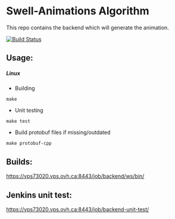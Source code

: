 # Swell-Animations Algorithm
This repo contains the backend which will generate the animation.

[![Build Status](https://vps73020.vps.ovh.ca:8443/job/backend/badge/icon)](https://vps73020.vps.ovh.ca:8443/job/backend/)

## Usage:
##### Linux
* Building
```
make
```
* Unit testing 
```
make test
```
* Build protobuf files if missing/outdated
```
make protobuf-cpp
```

## Builds:
https://vps73020.vps.ovh.ca:8443/job/backend/ws/bin/

## Jenkins unit test:
https://vps73020.vps.ovh.ca:8443/job/backend-unit-test/
